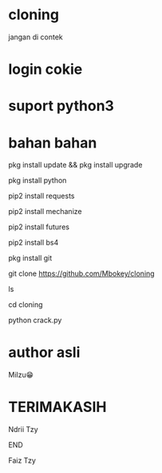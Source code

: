 # cloning
jangan di contek

login cokie
===========

suport python3
===========

bahan bahan
============

pkg install update && pkg install upgrade

pkg install python

pip2 install requests

pip2 install mechanize

pip2 install futures

pip2 install bs4

pkg install git

git clone https://github.com/Mbokey/cloning

ls

cd cloning

python crack.py


author asli
==========

Milzu😁

TERIMAKASIH
===========

Ndrii Tzy

   END

Faiz Tzy




